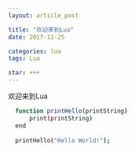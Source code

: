 ```yaml
---
layout: article_post

title: "欢迎来到Lua"
date: 2017-11-25

categories: lua
tags: Lua

star: +++
---
```


欢迎来到Lua

```bash
  function printHello(printString)
      print(printString)
  end
   
  printHello("Hello World!");
```
